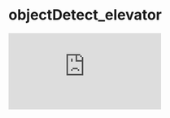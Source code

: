 # objectDetect_elevator

![엘리베이터 알고리즘](https://raw.githubusercontent.com/TaeYoonSS/objectDetect_elevator/main/img/elevator.drawio.pdf)
